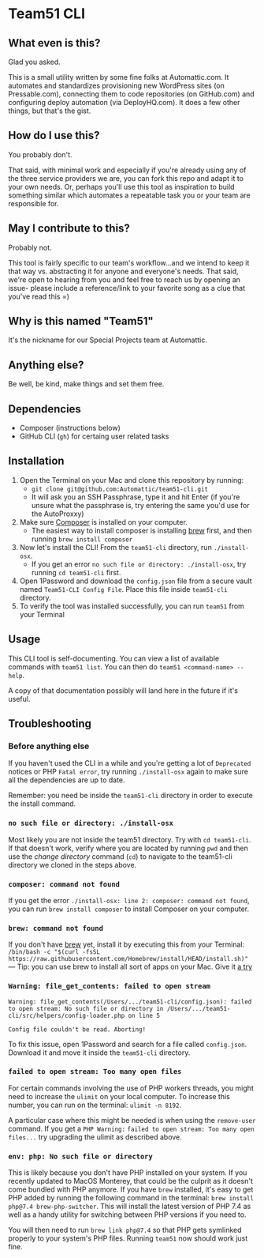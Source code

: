 # Team51 CLI

## What even is this? 

Glad you asked. 

This is a small utility written by some fine folks at Automattic.com. It automates and standardizes provisioning new WordPress sites (on Pressable.com), connecting them to code repositories (on GitHub.com) and configuring deploy automation (via DeployHQ.com). It does a few other things, but that's the gist.

## How do I use this?

You probably don't. 

That said, with minimal work and especially if you're already using any of the three service providers we are, you can fork this repo and adapt it to your own needs. Or, perhaps you'll use this tool as inspiration to build something similar which automates a repeatable task you or your team are responsible for.

## May I contribute to this?

Probably not. 

This tool is fairly specific to our team's workflow...and we intend to keep it that way vs. abstracting it for anyone and everyone's needs. That said, we're open to hearing from you and feel free to reach us by opening an issue- please include a reference/link to your favorite song as a clue that you've read this =)

## Why is this named "Team51"

It's the nickname for our Special Projects team at Automattic.

## Anything else?

Be well, be kind, make things and set them free.

## Dependencies
- Composer (instructions below)
- GitHub CLI (`gh`) for certaing user related tasks

## Installation
1. Open the Terminal on your Mac and clone this repository by running:
    - `git clone git@github.com:Automattic/team51-cli.git`
    - It will ask you an SSH Passphrase, type it and hit Enter (if you're unsure what the passphrase is, try entering the same you'd use for the AutoProxxy)
1. Make sure [Composer](https://getcomposer.org/) is installed on your computer.
    - The easiest way to install composer is installing [brew](https://brew.sh/) first, and then running `brew install composer`
1. Now let's install the CLI! From the `team51-cli` directory, run `./install-osx`.
    - If you get an error `no such file or directory: ./install-osx`, try running `cd team51-cli` first.
1. Open 1Password and download the `config.json` file from a secure vault named `Team51-CLI Config File`. Place this file inside `team51-cli` directory.
1. To verify the tool was installed successfully, you can run `team51` from your Terminal

## Usage
This CLI tool is self-documenting. You can view a list of available commands with `team51 list`.
You can then do `team51 <command-name> --help`.

A copy of that documentation possibly will land here in the future if it's useful.

## Troubleshooting

### Before anything else
If you haven't used the CLI in a while and you're getting a lot of `Deprecated` notices or PHP `Fatal error`, try running `./install-osx` again to make sure all the dependencies are up to date. 

Remember: you need be inside the `team51-cli` directory in order to execute the install command.

### `no such file or directory: ./install-osx`
Most likely you are not inside the team51 directory. Try with `cd team51-cli`. If that doesn't work, verify where you are located by running `pwd` and then use the *change directory* command (`cd`) to navigate to the team51-cli directory we cloned in the steps above.

### `composer: command not found`
If you get the error `./install-osx: line 2: composer: command not found`, you can run `brew install composer` to install Composer on your computer.

### `brew: command not found`
If you don't have [brew](https://brew.sh/) yet, install it by executing this from your Terminal: `/bin/bash -c "$(curl -fsSL https://raw.githubusercontent.com/Homebrew/install/HEAD/install.sh)"` — Tip: you can use brew to install all sort of apps on your Mac. Give it [a try](https://formulae.brew.sh/cask/zoom)

### `Warning: file_get_contents: failed to open stream`
```
Warning: file_get_contents(/Users/.../team51-cli/config.json): failed to open stream: No such file or directory in /Users/.../team51-cli/src/helpers/config-loader.php on line 5

Config file couldn't be read. Aborting!
```
To fix this issue, open 1Password and search for a file called `config.json`. Download it and move it inside the `team51-cli` directory.

### `failed to open stream: Too many open files`

For certain commands involving the use of PHP workers threads, you might need to increase the `ulimit` on your local computer. To increase this number, you can run on the terminal: `ulimit -n 8192`.

A particular case where this might be needed is when using the `remove-user` command. If you get a `PHP Warning:` `failed to open stream: Too many open files...` try upgrading the ulimit as described above.

### `env: php: No such file or directory`

This is likely because you don't have PHP installed on your system. If you recently updated to MacOS Monterey, that could be the culprit as it doesn't come bundled with PHP anymore. If you have `brew` installed, it's easy to get PHP added by running the following command in the terminal: `brew install php@7.4 brew-php-switcher`. This will install the latest version of PHP 7.4 as well as a handy utility for switching between PHP versions if you need to.

You will then need to run `brew link php@7.4` so that PHP gets symlinked properly to your system's PHP files. Running `team51` now should work just fine.
